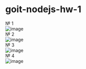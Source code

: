# goit-nodejs-hw-1

№ 1
<br>
![image](https://user-images.githubusercontent.com/104315742/217970187-951d69b2-756f-4354-b840-d15749f207f9.png)
<br>
№ 2
<br>
![image](https://user-images.githubusercontent.com/104315742/217970309-255e9bd6-f32c-4222-89d6-a8dc5e36a0ad.png)
<br>
№ 3
<br>
![image](https://user-images.githubusercontent.com/104315742/217970410-0d74978b-1c9c-4433-ad47-c2dc40d8ad57.png)
<br>
№ 4
<br>
![image](https://user-images.githubusercontent.com/104315742/217970481-9f9826cd-4aff-48ba-9c5e-2fcc75d6bf36.png)

